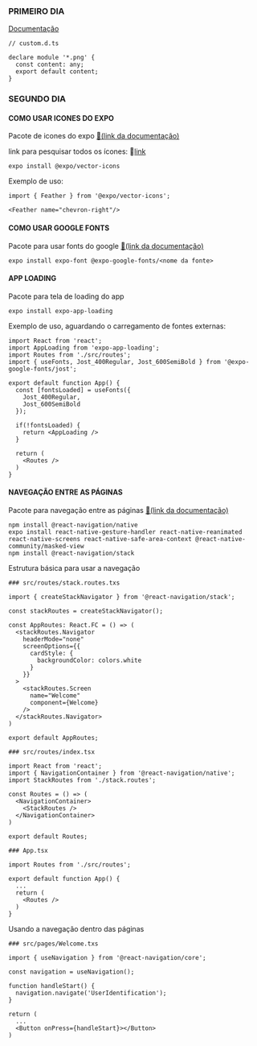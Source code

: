 ### PRIMEIRO DIA

[Documentação](https://www.typescriptlang.org/docs/handbook/namespaces-and-modules.html)

```
// custom.d.ts

declare module '*.png' {
  const content: any;
  export default content;
}
```

### SEGUNDO DIA

#### COMO USAR ICONES DO EXPO

Pacote de icones do expo [🔗(link da documentação)](https://docs.expo.io/guides/icons/)

link para pesquisar todos os ícones: 🔗[link](https://icons.expo.fyi/)

`expo install @expo/vector-icons`

Exemplo de uso:

```
import { Feather } from '@expo/vector-icons';

<Feather name="chevron-right"/>
```

#### COMO USAR GOOGLE FONTS

Pacote para usar fonts do google [🔗(link da documentação)](https://docs.expo.io/guides/using-custom-fonts/)

`expo install expo-font @expo-google-fonts/<nome da fonte>`

#### APP LOADING

Pacote para tela de loading do app

`expo install expo-app-loading`

Exemplo de uso, aguardando o carregamento de fontes externas:

```
import React from 'react';
import AppLoading from 'expo-app-loading';
import Routes from './src/routes';
import { useFonts, Jost_400Regular, Jost_600SemiBold } from '@expo-google-fonts/jost';

export default function App() {
  const [fontsLoaded] = useFonts({
    Jost_400Regular, 
    Jost_600SemiBold
  });

  if(!fontsLoaded) {
    return <AppLoading />
  }

  return (
    <Routes />
  )
}
```

#### NAVEGAÇÃO ENTRE AS PÁGINAS

Pacote para navegação entre as páginas [🔗(link da documentação)](https://reactnavigation.org/)

```
npm install @react-navigation/native
expo install react-native-gesture-handler react-native-reanimated react-native-screens react-native-safe-area-context @react-native-community/masked-view 
npm install @react-navigation/stack
```
Estrutura básica para usar a navegação

```
### src/routes/stack.routes.txs

import { createStackNavigator } from '@react-navigation/stack';

const stackRoutes = createStackNavigator();

const AppRoutes: React.FC = () => (
  <stackRoutes.Navigator
    headerMode="none"
    screenOptions={{
      cardStyle: {
        backgroundColor: colors.white
      }
    }}
  >
    <stackRoutes.Screen
      name="Welcome"
      component={Welcome}
    />
  </stackRoutes.Navigator>
)

export default AppRoutes;

### src/routes/index.tsx

import React from 'react';
import { NavigationContainer } from '@react-navigation/native';
import StackRoutes from './stack.routes';

const Routes = () => (
  <NavigationContainer>
    <StackRoutes />
  </NavigationContainer>
)

export default Routes;

### App.tsx

import Routes from './src/routes';

export default function App() {
  ...  
  return (
    <Routes />
  )
}
```
Usando a navegação dentro das páginas

```
### src/pages/Welcome.txs

import { useNavigation } from '@react-navigation/core';

const navigation = useNavigation();

function handleStart() {
  navigation.navigate('UserIdentification');
}

return (
  ...
  <Button onPress={handleStart}></Button>
)
```
